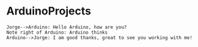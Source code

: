 # ArduinoProjects
```sequence
Jorge-->Arduino: Hello Arduino, how are you?
Note right of Arduino: Arduino thinks
Arduino-->Jorge: I am good thanks, great to see you working with me!
```